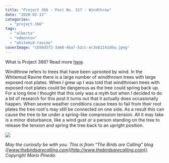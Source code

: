 ```yaml
---
title: "Project 366 - Post No. 317 - Windthrow"
date: "2020-02-12"
categories: 
  - "project-366"
tags: 
  - "alberta"
  - "edmonton"
  - "whitemud-ravine"
coverImage: "cb50d5f2-3a68-4ba7-b2cc-ec3eb2141d6a.jpeg"
---
```


What is Project 366? Read more [here](https://thebirdsarecalling.com/2019/03/29/project-366/).

Windthrow refers to trees that have been uprooted by wind. In the Whitemud Ravine there is a large number of windthrown trees with large exposed root plates. When I grew up I was told that windthrown trees with exposed root plates could be dangerous as the tree could spring back up. For a long time I thought that this only was a myth but when I decided to do a bit of research for this post it turns out that it actually does occasionally happen. When severe weather conditions cause trees to fail from their root plates the tree root's may still be connected on one side. As a result this can cause the tree to be under a spring-like compression tension. All it may take is a minor disturbance, like a wind gust or a person standing on the tree to release the tension and spring the tree back to an upright position.

![](https://thebirdsarecallingandimustgo.files.wordpress.com/2020/02/cb50d5f2-3a68-4ba7-b2cc-ec3eb2141d6a.jpeg?w=1024)

_May the curiosity be with you. This is from “The Birds are Calling” blog ([www.thebirdsarecalling.com](http://www.thebirdsarecalling.com)). Copyright Mario Pineda._
